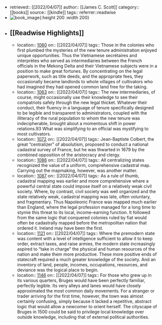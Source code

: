 - retrieved:: [[2022/04/07]]
  author:: [[James C. Scott]]
  category:: [[books]]
  source:: [[kindle]]
  tags:: 
  referrer::readwise
- ![book_image](https://m.media-amazon.com/images/I/71LOCV+LZdL._SY160.jpg){:height 200 :width 200}
- ## [[Readwise Highlights]]
	- location:: [1060](kindle://book?action=open&asin=undefined&location=1060)
	  on:: [[2022/04/07]]
	  tags:: 
	  Those in the colonies who first plumbed the mysteries of the new tenure administration enjoyed unique opportunities. Thus the Vietnamese secrétaires and interprètes who served as intermediaries between the French officials in the Mekong Delta and their Vietnamese subjects were in a position to make great fortunes. By concentrating on the legal paperwork, such as title deeds, and the appropriate fees, they occasionally became landlords to whole villages of cultivators who had imagined they had opened common land free for the taking.
	- location:: [1063](kindle://book?action=open&asin=undefined&location=1063)
	  on:: [[2022/04/07]]
	  tags:: 
	  The new intermediaries, of course, might occasionally use their knowledge to see their compatriots safely through the new legal thicket. Whatever their conduct, their fluency in a language of tenure specifically designed to be legible and transparent to administrators, coupled with the illiteracy of the rural population to whom the new tenure was indecipherable, brought about a momentous shift in power relations.93 What was simplifying to an official was mystifying to most cultivators.
	- location:: [1072](kindle://book?action=open&asin=undefined&location=1072)
	  on:: [[2022/04/07]]
	  tags:: 
	  Jean-Baptiste Colbert, the great “centralizer” of absolutism, proposed to conduct a national cadastral survey of France, but he was thwarted in 1679 by the combined opposition of the aristocracy and clergy.
	- location:: [1086](kindle://book?action=open&asin=undefined&location=1086)
	  on:: [[2022/04/07]]
	  tags:: 
	  All centralizing states recognized the value of a uniform, comprehensive cadastral map. Carrying out the mapmaking, however, was another matter.
	- location:: [1087](kindle://book?action=open&asin=undefined&location=1087)
	  on:: [[2022/04/07]]
	  tags:: 
	  As a rule of thumb, cadastral mapping was earlier and more comprehensive where a powerful central state could impose itself on a relatively weak civil society. Where, by contrast, civil society was well organized and the state relatively weak, cadastral mapping was late, often voluntary, and fragmentary. Thus Napoleonic France was mapped much earlier than England, where the legal profession managed for a long time to stymie this threat to its local, income-earning function. It followed from the same logic that conquered colonies ruled by fiat would often be cadastrally mapped before the metropolitan nation that ordered it. Ireland may have been the first.
	- location:: [1121](kindle://book?action=open&asin=undefined&location=1121)
	  on:: [[2022/04/07]]
	  tags:: 
	  Where the premodern state was content with a level of intelligence sufficient to allow it to keep order, extract taxes, and raise armies, the modern state increasingly aspired to “take in charge” the physical and human resources of the nation and make them more productive. These more positive ends of statecraft required a much greater knowledge of the society. And an inventory of land, people, incomes, occupations, resources, and deviance was the logical place to begin.
	- location:: [1146](kindle://book?action=open&asin=undefined&location=1146)
	  on:: [[2022/04/07]]
	  tags:: 
	  For those who grew up in its various quarters, Bruges would have been perfectly familiar, perfectly legible. Its very alleys and lanes would have closely approximated the most common daily movements. For a stranger or trader arriving for the first time, however, the town was almost certainly confusing, simply because it lacked a repetitive, abstract logic that would allow a newcomer to orient herself. The cityscape of Bruges in 1500 could be said to privilege local knowledge over outside knowledge, including that of external political authorities.